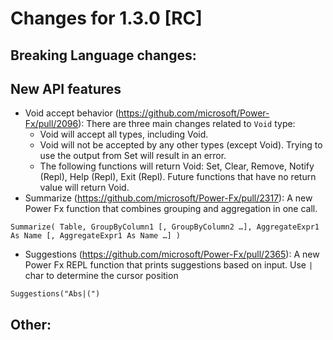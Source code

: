 # Changes for 1.3.0 [RC]

## Breaking Language changes:


## New API features
  - Void accept behavior (https://github.com/microsoft/Power-Fx/pull/2096): There are three main changes related to `Void` type:
    - Void will accept all types, including Void.
    - Void will not be accepted by any other types (except Void). Trying to use the output from Set will result in an error.
    - The following functions will return Void: Set, Clear, Remove, Notify (Repl), Help (Repl), Exit (Repl). Future functions that have no return value will return Void. 
  - Summarize (https://github.com/microsoft/Power-Fx/pull/2317): A new Power Fx function that combines grouping and aggregation in one call.

`Summarize( Table, GroupByColumn1 [, GroupByColumn2 …], AggregateExpr1 As Name [, AggregateExpr1 As Name …] )`

  - Suggestions (https://github.com/microsoft/Power-Fx/pull/2365): A new Power Fx REPL function that prints suggestions based on input. Use `|` char to determine the cursor position

`Suggestions("Abs|(")`


## Other:
